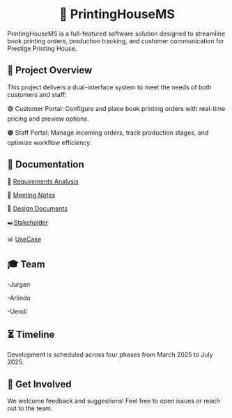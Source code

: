 
<div align="center">

# 🎯 **PrintingHouseMS**

</div>
PrintingHouseMS is a full-featured software solution designed to streamline book printing orders, production tracking, and customer communication for Prestige Printing House.


## 📝 Project Overview

This project delivers a dual-interface system to meet the needs of both customers and staff:

  🟢 Customer Portal: Configure and place book printing orders with real-time pricing and preview options.
  
  🟠 Staff Portal: Manage incoming orders, track production stages, and optimize workflow efficiency.
  

## 📂 Documentation

  📘 [Requirements Analysis](requirements-analysis.md)
  
  📝 [Meeting Notes](notes.md)
  
  📐 [Design Documents](docs.md)

  ✒️[Stakeholder](stakeholder.md)

  📊 [UseCase](UseCase.md)

  
  

## 🎓 Team

  -Jurgen
  
  -Arlindo
  
  -Uendi
  
##  ⏳ Timeline
Development is scheduled across four phases from March 2025 to July 2025.

## 🚀 Get Involved
We welcome feedback and suggestions! Feel free to open issues or reach out to the team.


